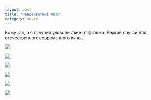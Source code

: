 ```yaml
---
layout: post
title: "Неадекватные люди"
category: movie
---
```

Кому как, а&#160;я получил удовольствие от фильма. Редкий случай для отечественного современного кино...

![](https://pics.livejournal.com/quillcraft/pic/0017658c)

![](https://pics.livejournal.com/quillcraft/pic/00177r7b)

![](https://pics.livejournal.com/quillcraft/pic/00178350)

![](https://pics.livejournal.com/quillcraft/pic/00179bqa)

![](https://pics.livejournal.com/quillcraft/pic/0017axds)

![](https://pics.livejournal.com/quillcraft/pic/0017b069)
